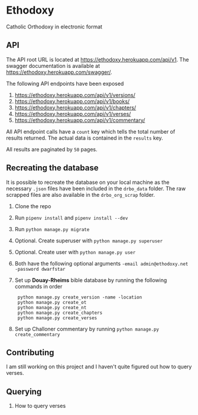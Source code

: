 # Ethodoxy

Catholic Orthodoxy in electronic format

## API

The API root URL is located at <https://ethodoxy.herokuapp.com/api/v1>. The swagger documentation is available at <https://ethodoxy.herokuapp.com/swagger/>.

The following API endpoints have been exposed

1. <https://ethodoxy.herokuapp.com/api/v1/versions/>
1. <https://ethodoxy.herokuapp.com/api/v1/books/>
1. <https://ethodoxy.herokuapp.com/api/v1/chapters/>
1. <https://ethodoxy.herokuapp.com/api/v1/verses/>
1. <https://ethodoxy.herokuapp.com/api/v1/commentary/>

All API endpoint calls have a `count` key which tells the total number of results returned. The actual data is contained in the `results` key.

All results are paginated by `50` pages.

## Recreating the database

It is possible to recreate the database on your local machine as the necessary `.json` files have been included in the `drbo_data` folder. The raw scrapped files are also available in the `drbo_org_scrap` folder.

1. Clone the repo
1. Run `pipenv install` and `pipenv install --dev`
1. Run `python manage.py migrate`
1. Optional. Create superuser with `python manage.py superuser`
1. Optional. Create user with `python manage.py user`
1. Both have the following optional arguments `-email admin@ethodoxy.net -password dwarfstar`

1. Set up **Douay-Rheims** bible database by running the following commands in order

        python manage.py create_version -name -location
        python manage.py create_ot
        python manage.py create_nt
        python manage.py create_chapters
        python manage.py create_verses

1. Set up Challoner commentary by running `python manage.py create_commentary`

## Contributing

I am still working on this project and I haven't quite figured out how to query verses.

## Querying

1. How to query verses
